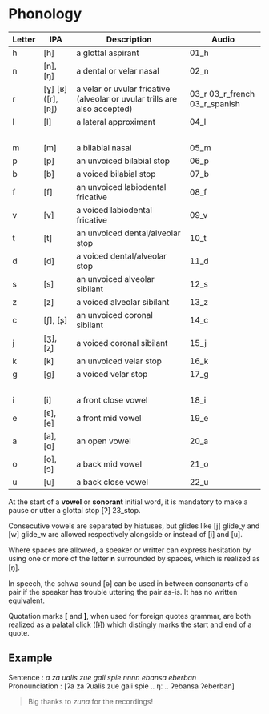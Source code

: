 # Phonology

| Letter | IPA                               | Description                       | Audio
| ------ | --------------------------------- | --------------------------------- | ------
| h      | \[h\]                             | a glottal aspirant                | <audiobtn>01_h</audiobtn>
| n      | \[n\], \[ŋ\]                      | a dental or velar nasal           | <audiobtn>02_n</audiobtn>
| r      | \[ɣ\] \[ʁ\] (\[r\], \[ʀ\])        | a velar or uvular fricative (alveolar or uvular trills are also accepted) | <audiobtn>03_r</audiobtn> <audiobtn>03_r_french</audiobtn> <audiobtn>03_r_spanish</audiobtn>
| l      | \[l\]                             | a lateral approximant             | <audiobtn>04_l</audiobtn>
| &nbsp; |                                   |                                   |
| m      | \[m\]                             | a bilabial nasal                  | <audiobtn>05_m</audiobtn>
| p      | \[p\]                             | an unvoiced bilabial stop         | <audiobtn>06_p</audiobtn>
| b      | \[b\]                             | a voiced bilabial stop            | <audiobtn>07_b</audiobtn>
| f      | \[f\]                             | an unvoiced labiodental fricative | <audiobtn>08_f</audiobtn>
| v      | \[v\]                             | a voiced labiodental fricative    | <audiobtn>09_v</audiobtn>
| t      | \[t\]                             | an unvoiced dental/alveolar stop  | <audiobtn>10_t</audiobtn>
| d      | \[d\]                             | a voiced dental/alveolar stop     | <audiobtn>11_d</audiobtn>
| s      | \[s\]                             | an unvoiced alveolar sibilant     | <audiobtn>12_s</audiobtn>
| z      | \[z\]                             | a voiced alveolar sibilant        | <audiobtn>13_z</audiobtn>
| c      | \[ʃ\], \[ʂ\]                      | an unvoiced coronal sibilant      | <audiobtn>14_c</audiobtn>
| j      | \[ʒ\], \[ʐ\]                      | a voiced coronal sibilant         | <audiobtn>15_j</audiobtn>
| k      | \[k\]                             | an unvoiced velar stop            | <audiobtn>16_k</audiobtn>
| g      | \[ɡ\]                             | a voiced velar stop               | <audiobtn>17_g</audiobtn>
| &nbsp; |                                   |                                   |
| i      | \[i\]                             | a front close vowel               | <audiobtn>18_i</audiobtn>
| e      | \[ɛ\], \[e\]                      | a front mid vowel                 | <audiobtn>19_e</audiobtn>
| a      | \[a\], \[ɑ\]                      | an open vowel                     | <audiobtn>20_a</audiobtn>
| o      | \[o\], \[ɔ\]                      | a back mid vowel                  | <audiobtn>21_o</audiobtn>
| u      | \[u\]                             | a back close vowel                | <audiobtn>22_u</audiobtn>

At the start of a __vowel__ or __sonorant__ initial word, it is mandatory to
make a pause or utter a glottal stop \[ʔ\] <audiobtn>23_stop</audiobtn>.

Consecutive vowels are separated by hiatuses, but glides like
\[j\] <audiobtn>glide_y</audiobtn> and \[w\] <audiobtn>glide_w</audiobtn>
are allowed respectively alongside or instead of \[i\] and \[u\].

Where spaces are allowed, a speaker or writter can express hesitation by using
one or more of the letter __n__ surrounded by spaces, which is realized as \[n̩\].

In speech, the schwa sound \[ə\] can be used in between consonants of a pair if
the speaker has trouble uttering the pair as-is. It has no written equivalent.

Quotation marks __[__ and __]__, when used for foreign quotes grammar, are both realized
as a palatal click (\[ǂ\]) which distingly marks the start and end of a quote.

## Example

Sentence : _a za ualis zue gali spie nnnn ebansa eberban_\
Pronounciation : \[ʔa za ʔualis zue ɡali spie .. ŋː .. ʔebansa ʔeberban\]

> Big thanks to *zuna* for the recordings!